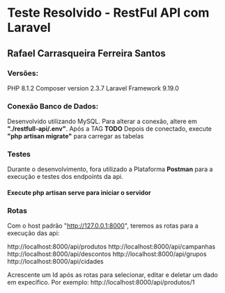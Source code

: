 # Teste Resolvido - RestFul API com Laravel

## Rafael Carrasqueira Ferreira Santos

### Versões:

PHP 8.1.2
Composer version 2.3.7
Laravel Framework 9.19.0

### Conexão Banco de Dados:

Desenvolvido utilizando MySQL.
Para alterar a conexão, altere em **"./restfull-api/.env"**. Após a TAG **TODO**
Depois de conectado, execute **"php artisan migrate"** para carregar as tabelas

### Testes

Durante o desenvolvimento, fora utilizado a Plataforma **Postman** para a execução e testes dos endpoints da api.

#### Execute **php artisan serve** para iniciar o servidor

### Rotas

Com o host padrão "http://127.0.0.1:8000", teremos as rotas para a execução das api:

http://localhost:8000/api/produtos
http://localhost:8000/api/campanhas
http://localhost:8000/api/descontos
http://localhost:8000/api/grupos
http://localhost:8000/api/cidades

Acrescente um Id após as rotas para selecionar, editar e deletar um dado em expecífico.
Por exemplo: 
http://localhost:8000/api/produtos/1

